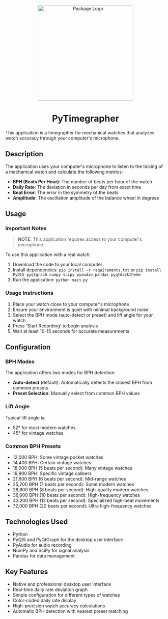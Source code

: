 <div align="center">
  <img width="300" height="300" src="assets/icons/icon.ico" alt="Package Logo">
  <h1><b>PyTimegrapher</b></h1>
</div>

This application is a timegrapher for mechanical watches that analyzes watch accuracy through your computer's microphone.

## Description

The application uses your computer's microphone to listen to the ticking of a mechanical watch and calculate the following metrics:

- **BPH (Beats Per Hour)**: The number of beats per hour of the watch
- **Daily Rate**: The deviation in seconds per day from exact time
- **Beat Error**: The error in the symmetry of the beats
- **Amplitude**: The oscillation amplitude of the balance wheel in degrees

## Usage

### Important Notes

> **NOTE**: This application requires access to your computer's microphone.

To use this application with a real watch:

1. Download the code to your local computer
2. Install dependencies: `pip install -r requirements.txt` or `pip install PyQt5 pyqtgraph numpy scipy pyaudio pandas pyqtdarktheme`
3. Run the application: `python main.py`

### Usage Instructions

1. Place your watch close to your computer's microphone
2. Ensure your environment is quiet with minimal background noise
3. Select the BPH mode (auto-detect or preset) and lift angle for your watch
4. Press 'Start Recording' to begin analysis
5. Wait at least 10-15 seconds for accurate measurements

## Configuration

### BPH Modes

The application offers two modes for BPH detection:
- **Auto-detect** (default): Automatically detects the closest BPH from common presets
- **Preset Selection**: Manually select from common BPH values

### Lift Angle

Typical lift angle is:
- 52° for most modern watches
- 45° for vintage watches

### Common BPH Presets

- 12,000 BPH: Some vintage pocket watches
- 14,400 BPH: Certain vintage watches
- 18,000 BPH (5 beats per second): Many vintage watches
- 19,800 BPH: Specific vintage calibers
- 21,600 BPH (6 beats per second): Mid-range watches
- 25,200 BPH (7 beats per second): Some modern watches
- 28,800 BPH (8 beats per second): High-quality modern watches
- 36,000 BPH (10 beats per second): High-frequency watches
- 43,200 BPH (12 beats per second): Specialized high-beat movements
- 72,000 BPH (20 beats per second): Ultra high-frequency watches

## Technologies Used

- Python
- PyQt5 and PyQtGraph for the desktop user interface
- PyAudio for audio recording
- NumPy and SciPy for signal analysis
- Pandas for data management

## Key Features

- Native and professional desktop user interface
- Real-time daily rate deviation graph
- Simple configuration for different types of watches 
- Color-coded daily rate display
- High-precision watch accuracy calculations
- Automatic BPH detection with nearest preset matching